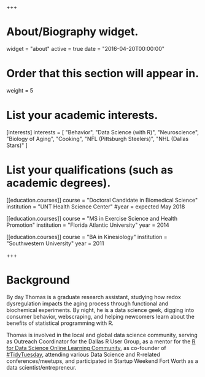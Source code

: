 +++
# About/Biography widget.
widget = "about"
active = true
date = "2016-04-20T00:00:00"

# Order that this section will appear in.
weight = 5

# List your academic interests.
[interests]
  interests = [
    "Behavior",
    "Data Science (with R)",
    "Neuroscience",
    "Biology of Aging",
    "Cooking",
    "NFL (Pittsburgh Steelers)",
    "NHL (Dallas Stars)"
  ]

# List your qualifications (such as academic degrees).
 [[education.courses]]
   course = "Doctoral Candidate in Biomedical Science"
   institution = "UNT Health Science Center"
   #year = expected May 2018

[[education.courses]]
  course = "MS in Exercise Science and Health Promotion"
  institution = "Florida Atlantic University"
  year = 2014

[[education.courses]]
  course = "BA in Kinesiology"
  institution = "Southwestern University"
  year = 2011
 
+++

# Background

By day Thomas is a graduate research assistant, studying how redox dysregulation impacts the aging process through functional and biochemical experiments. By night, he is a data science geek, digging into consumer behavior, webscraping, and helping newcomers learn about the benefits of statistical programming with R.

Thomas is involved in the local and global data science community, serving as Outreach Coordinator for the Dallas R User Group, as a mentor for the [R for Data Science Online Learning Community](https://www.jessemaegan.com/post/r4ds-the-next-iteration/), as co-founder of [#TidyTuesday](https://github.com/rfordatascience/tidytuesday/blob/master/README.md), attending various Data Science and R-related conferences/meetups, and participated in Startup Weekend Fort Worth as a data scientist/entrepreneur.